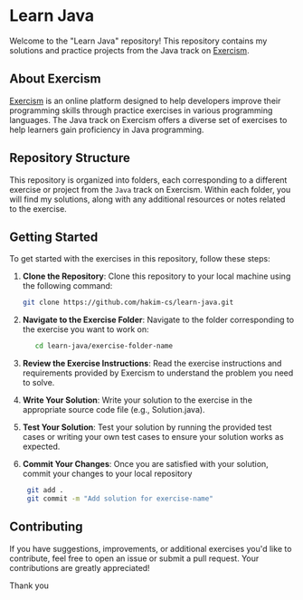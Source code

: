 # Learn Java

Welcome to the "Learn Java" repository! This repository contains my solutions and practice projects from the Java track on [Exercism](https://exercism.org/tracks/java).

## About Exercism    

[Exercism](https://exercism.org/) is an online platform designed to help developers improve their programming skills through practice exercises in various programming languages. The Java track on Exercism offers a diverse set of exercises to help learners gain proficiency in Java programming. 

## Repository Structure

This repository is organized into folders, each corresponding to a different exercise or project from the `Java` track on Exercism. Within each folder, you will find my solutions, along with any additional resources or notes related to the exercise.

## Getting Started 

To get started with the exercises in this repository, follow these steps:

1. **Clone the Repository**: Clone this repository to your local machine using the following command:
   ```bash
   git clone https://github.com/hakim-cs/learn-java.git


2. **Navigate to the Exercise Folder**: Navigate to the folder corresponding to the exercise you want to work on:
   ```bash
      cd learn-java/exercise-folder-name

4. **Review the Exercise Instructions**: Read the exercise instructions and requirements provided by Exercism to understand the problem you need to solve.

5. **Write Your Solution**: Write your solution to the exercise in the appropriate source code file (e.g., Solution.java).

6. **Test Your Solution**: Test your solution by running the provided test cases or writing your own test cases to ensure your solution works as expected.

7. **Commit Your Changes**: Once you are satisfied with your solution, commit your changes to your local repository
   ```bash
    git add .
    git commit -m "Add solution for exercise-name"

## Contributing

If you have suggestions, improvements, or additional exercises you'd like to contribute, feel free to open an issue or submit a pull request. Your contributions are greatly appreciated!

Thank you 





